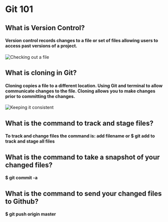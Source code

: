 # Git 101

## What is Version Control?

#### Version control records changes to a file or set of files allowing users to access past versions of a project. 

![Checking out a file](https://images.unsplash.com/photo-1614849963640-9cc74b2a826f?ixlib=rb-4.0.3&ixid=M3wxMjA3fDB8MHxzZWFyY2h8M3x8bGlicmFyeSUyMGJvb2tzfGVufDB8fDB8fHwy&auto=format&fit=crop&w=600&q=60)

## What is cloning in Git?

#### Cloning copies a file to a different location. Using Git and terminal to allow communicate changes to the file. Cloning allows you to make changes prior to committing the changes.

![Keeping it consistent](https://images.unsplash.com/photo-1600880292089-90a7e086ee0c?ixlib=rb-4.0.3&ixid=M3wxMjA3fDB8MHxzZWFyY2h8MTZ8fGNvbW11bmljYXRpb258ZW58MHx8MHx8fDI%3D&auto=format&fit=crop&w=600&q=60)

## What is the command to track and stage files?

#### To track and change files the command is: add filename or $ git add to track and stage all files

## What is the command to take a snapshot of your changed files?

#### $ git commit -a

## What is the command to send your changed files to Github?

#### $ git push origin master
